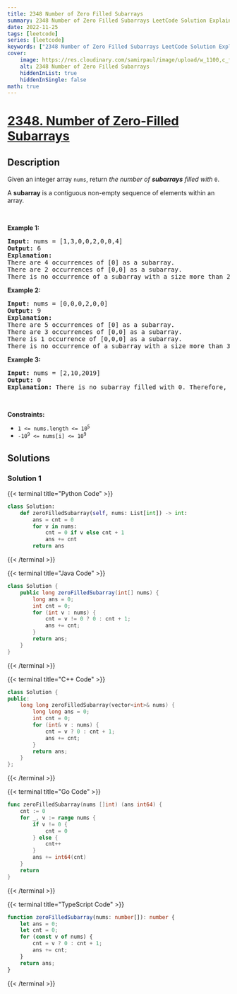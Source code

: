 ```yaml
---
title: 2348 Number of Zero Filled Subarrays
summary: 2348 Number of Zero Filled Subarrays LeetCode Solution Explained
date: 2022-11-25
tags: [leetcode]
series: [leetcode]
keywords: ["2348 Number of Zero Filled Subarrays LeetCode Solution Explained in all languages", "2348 Number of Zero Filled Subarrays", "LeetCode", "leetcode solution in Python3 C++ Java Go PHP Ruby Swift TypeScript Rust C# JavaScript C", "GeeksforGeeks", "InterviewBit", "Coding Ninjas", "HackerRank", "HackerEarth", "CodeChef", "TopCoder", "AlgoExpert", "freeCodeCamp", "Codeforces", "GitHub", "AtCoder", "Samir Paul"]
cover:
    image: https://res.cloudinary.com/samirpaul/image/upload/w_1100,c_fit,co_rgb:FFFFFF,l_text:Arial_75_bold:2348 Number of Zero Filled Subarrays - Solution Explained/problem-solving.webp
    alt: 2348 Number of Zero Filled Subarrays
    hiddenInList: true
    hiddenInSingle: false
math: true
---
```



# [2348. Number of Zero-Filled Subarrays](https://leetcode.com/problems/number-of-zero-filled-subarrays)


## Description

<p>Given an integer array <code>nums</code>, return <em>the number of <strong>subarrays</strong> filled with </em><code>0</code>.</p>

<p>A <strong>subarray</strong> is a contiguous non-empty sequence of elements within an array.</p>

<p>&nbsp;</p>
<p><strong class="example">Example 1:</strong></p>

<pre>
<strong>Input:</strong> nums = [1,3,0,0,2,0,0,4]
<strong>Output:</strong> 6
<strong>Explanation:</strong> 
There are 4 occurrences of [0] as a subarray.
There are 2 occurrences of [0,0] as a subarray.
There is no occurrence of a subarray with a size more than 2 filled with 0. Therefore, we return 6.</pre>

<p><strong class="example">Example 2:</strong></p>

<pre>
<strong>Input:</strong> nums = [0,0,0,2,0,0]
<strong>Output:</strong> 9
<strong>Explanation:
</strong>There are 5 occurrences of [0] as a subarray.
There are 3 occurrences of [0,0] as a subarray.
There is 1 occurrence of [0,0,0] as a subarray.
There is no occurrence of a subarray with a size more than 3 filled with 0. Therefore, we return 9.
</pre>

<p><strong class="example">Example 3:</strong></p>

<pre>
<strong>Input:</strong> nums = [2,10,2019]
<strong>Output:</strong> 0
<strong>Explanation:</strong> There is no subarray filled with 0. Therefore, we return 0.
</pre>

<p>&nbsp;</p>
<p><strong>Constraints:</strong></p>

<ul>
	<li><code>1 &lt;= nums.length &lt;= 10<sup>5</sup></code></li>
	<li><code>-10<sup>9</sup> &lt;= nums[i] &lt;= 10<sup>9</sup></code></li>
</ul>

## Solutions

### Solution 1

<!-- tabs:start -->

{{< terminal title="Python Code" >}}
```python
class Solution:
    def zeroFilledSubarray(self, nums: List[int]) -> int:
        ans = cnt = 0
        for v in nums:
            cnt = 0 if v else cnt + 1
            ans += cnt
        return ans
```
{{< /terminal >}}

{{< terminal title="Java Code" >}}
```java
class Solution {
    public long zeroFilledSubarray(int[] nums) {
        long ans = 0;
        int cnt = 0;
        for (int v : nums) {
            cnt = v != 0 ? 0 : cnt + 1;
            ans += cnt;
        }
        return ans;
    }
}
```
{{< /terminal >}}

{{< terminal title="C++ Code" >}}
```cpp
class Solution {
public:
    long long zeroFilledSubarray(vector<int>& nums) {
        long long ans = 0;
        int cnt = 0;
        for (int& v : nums) {
            cnt = v ? 0 : cnt + 1;
            ans += cnt;
        }
        return ans;
    }
};
```
{{< /terminal >}}

{{< terminal title="Go Code" >}}
```go
func zeroFilledSubarray(nums []int) (ans int64) {
	cnt := 0
	for _, v := range nums {
		if v != 0 {
			cnt = 0
		} else {
			cnt++
		}
		ans += int64(cnt)
	}
	return
}
```
{{< /terminal >}}

{{< terminal title="TypeScript Code" >}}
```ts
function zeroFilledSubarray(nums: number[]): number {
    let ans = 0;
    let cnt = 0;
    for (const v of nums) {
        cnt = v ? 0 : cnt + 1;
        ans += cnt;
    }
    return ans;
}
```
{{< /terminal >}}

<!-- tabs:end -->

<!-- end -->
